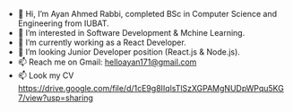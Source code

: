 - 👋 Hi, I’m Ayan Ahmed Rabbi, completed BSc in Computer Science and Engineering from IUBAT.
- 👀 I’m interested in Software Development & Mchine Learning.
- 🌱 I’m currently working as a React Developer.
- 💞️ I’m looking Junior Developer position (React.js & Node.js).
- 📫 Reach me on  Gmail:  helloayan171@gmail.com
- 📫 Look my CV https://drive.google.com/file/d/1cE9g8IIqlsTlSzXGPAMgNUDpWPqu5KG7/view?usp=sharing

<!---
HelloAyan/HelloAyan is a ✨ special ✨ repository because its `README.md` (this file) appears on your GitHub profile.
You can click the Preview link to take a look at your changes.
--->
